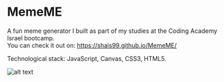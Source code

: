 # MemeME
A fun meme generator I built as part of my studies at the Coding Academy Israel bootcamp.<br />
You can check it out on: https://shais99.github.io/MemeME/

Technological stack: JavaScript, Canvas, CSS3, HTML5.

![alt text](https://media-exp1.licdn.com/dms/image/C4D22AQG-j8soD2GFVg/feedshare-shrink_800/0?e=1594252800&v=beta&t=Nvv3EanMpzNij5_C0oxgarWr4yYQDFHrSNMMWtD9zBU "MemeME main screenshot")
